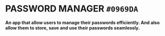 # PASSWORD MANAGER    `#0969DA`
**An app that allow users to manage their passwords efficiently. And also allow them to store, save and use their passwords seamlessly.**

